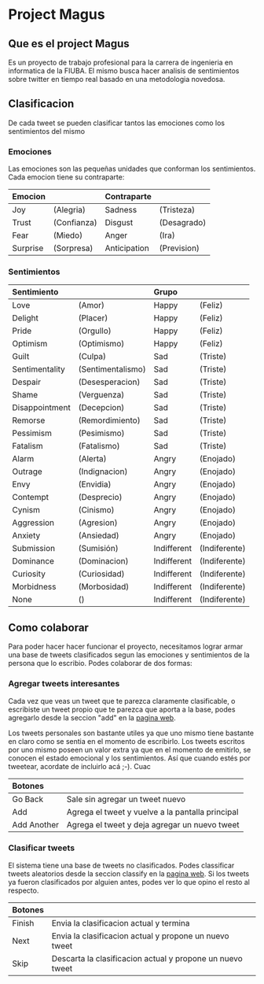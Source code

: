 # Project Magus

## Que es el project Magus

Es un proyecto de trabajo profesional para la carrera de ingenieria en informatica de la FIUBA. El mismo busca hacer analisis
de sentimientos sobre twitter en tiempo real basado en una metodologia novedosa.

## Clasificacion

De cada tweet se pueden clasificar tantos las emociones como los sentimientos del mismo

### Emociones

Las emociones son las pequeñas unidades que conforman los sentimientos. Cada emocion tiene su contraparte:

|Emocion||Contraparte||
|:-|:-|:-|:-|
|Joy|(Alegria)|Sadness|(Tristeza)|
|Trust|(Confianza)|Disgust|(Desagrado)|
|Fear|(Miedo)|Anger|(Ira)|
|Surprise|(Sorpresa)|Anticipation|(Prevision)|

### Sentimientos

|Sentimiento||Grupo||
|:-|:-|:-|:-|
|Love|(Amor)|Happy|(Feliz)|
|Delight|(Placer)|Happy|(Feliz)|
|Pride|(Orgullo)|Happy|(Feliz)|
|Optimism|(Optimismo)|Happy|(Feliz)|
|Guilt|(Culpa)|Sad|(Triste)|
|Sentimentality|(Sentimentalismo)|Sad|(Triste)|
|Despair|(Desesperacion)|Sad|(Triste)|
|Shame|(Verguenza)|Sad|(Triste)|
|Disappointment|(Decepcion)|Sad|(Triste)|
|Remorse|(Remordimiento)|Sad|(Triste)|
|Pessimism|(Pesimismo)|Sad|(Triste)|
|Fatalism|(Fatalismo)|Sad|(Triste)|
|Alarm|(Alerta)|Angry|(Enojado)|
|Outrage|(Indignacion)|Angry|(Enojado)|
|Envy|(Envidia)|Angry|(Enojado)|
|Contempt|(Desprecio)|Angry|(Enojado)|
|Cynism|(Cinismo)|Angry|(Enojado)|
|Aggression|(Agresion)|Angry|(Enojado)|
|Anxiety|(Ansiedad)|Angry|(Enojado)|
|Submission|(Sumisión)|Indifferent|(Indiferente)|
|Dominance|(Dominacion)|Indifferent|(Indiferente)|
|Curiosity|(Curiosidad)|Indifferent|(Indiferente)|
|Morbidness|(Morbosidad)|Indifferent|(Indiferente)|
|None|()|Indifferent|(Indiferente)|

## Como colaborar

Para poder hacer hacer funcionar el proyecto, necesitamos lograr armar una base de tweets clasificados segun las emociones y sentimientos
de la persona que lo escribio. Podes colaborar de dos formas:

### Agregar tweets interesantes

Cada vez que veas un tweet que te parezca claramente clasificable, o escribiste un tweet propio que te parezca que aporta a la base,
podes agregarlo desde la seccion "add" en la [pagina web](http://magus-catalog.herokuapp.com/add). 

Los tweets personales son bastante utiles ya que uno mismo tiene bastante en claro como se sentia en el momento de escribirlo.
Los tweets escritos por uno mismo poseen un valor extra ya que en el momento de emitirlo, se conocen el estado emocional y los sentimientos. Así que cuando estés por tweetear, acordate de incluirlo acá ;-). Cuac

|Botones||
|:-|:-|
|Go Back| Sale sin agregar un tweet nuevo |
|Add| Agrega el tweet y vuelve a la pantalla principal |
|Add Another| Agrega el tweet y deja agregar un nuevo tweet |

### Clasificar tweets 

El sistema tiene una base de tweets no clasificados. Podes classificar tweets aleatorios desde la seccion classify en la [pagina web](http://magus-catalog.herokuapp.com/classify).
Si los tweets ya fueron clasificados por alguien antes, podes ver lo que opino el resto al respecto.

|Botones||
|:-|:-|
|Finish|Envia la clasificacion actual y termina|
|Next|Envia la clasificacion actual y propone un nuevo tweet|
|Skip|Descarta la clasificacion actual y propone un nuevo tweet|
